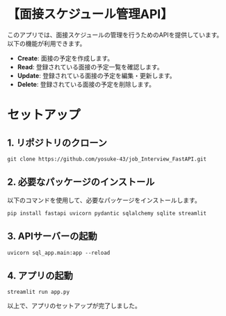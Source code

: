 # 【面接スケジュール管理API】

このアプリでは、面接スケジュールの管理を行うためのAPIを提供しています。以下の機能が利用できます。

- **Create**: 面接の予定を作成します。
- **Read**: 登録されている面接の予定一覧を確認します。
- **Update**: 登録されている面接の予定を編集・更新します。
- **Delete**: 登録されている面接の予定を削除します。

# セットアップ

## 1. リポジトリのクローン

```
git clone https://github.com/yosuke-43/job_Interview_FastAPI.git
```

## 2. 必要なパッケージのインストール
以下のコマンドを使用して、必要なパッケージをインストールします。
```
pip install fastapi uvicorn pydantic sqlalchemy sqlite streamlit
```

## 3. APIサーバーの起動
```
uvicorn sql_app.main:app --reload
```

## 4. アプリの起動
```
streamlit run app.py
```
以上で、アプリのセットアップが完了しました。